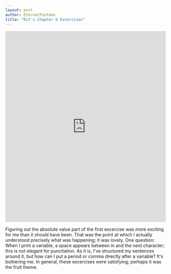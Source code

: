 ```yaml
---
layout: post
author: EternalFootman
title: "Kit's Chapter 6 Excercises"
---
```


<iframe src="https://trinket.io/embed/python/c2c93adb11?start=result" width="100%" height="600" frameborder="0" marginwidth="0" marginheight="0" allowfullscreen></iframe>

Figuring out the absolute value part of the first excercise was more exciting for me than it should have been. That was the point at which I actually understood precisely what was happening; it was lovely.
One question: When I print a variable, a space appears between in and the next character; this is not elegant for punctiation. As it is, I've structured my sentences around it, but how can I put a period or comma directly after a variable? It's bothering me.
In general, these excercises were satisfying; perhaps it was the fruit theme.
